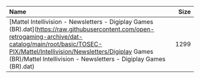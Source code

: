 |Name|Size|
|:---|---:|
|[Mattel Intellivision - Newsletters - Digiplay Games (BR).dat](https://raw.githubusercontent.com/open-retrogaming-archive/dat-catalog/main/root/basic/TOSEC-PIX/Mattel/Intellivision/Newsletters/Digiplay Games (BR)/Mattel Intellivision - Newsletters - Digiplay Games (BR).dat)|1299|
